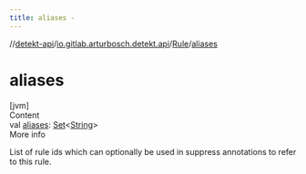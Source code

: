 ```yaml
---
title: aliases -
---
```

//[detekt-api](../../index.md)/[io.gitlab.arturbosch.detekt.api](../index.md)/[Rule](index.md)/[aliases](aliases.md)



# aliases  
[jvm]  
Content  
val [aliases](aliases.md): [Set](https://kotlinlang.org/api/latest/jvm/stdlib/kotlin.collections/-set/index.html)<[String](https://kotlinlang.org/api/latest/jvm/stdlib/kotlin/-string/index.html)>  
More info  


List of rule ids which can optionally be used in suppress annotations to refer to this rule.

  



